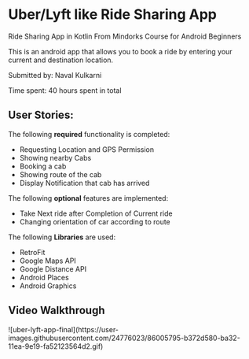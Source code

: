 # Uber/Lyft like Ride Sharing App
Ride Sharing App in Kotlin From Mindorks Course for Android Beginners

This is an android app that allows you to book a ride by entering your current and destination location.

Submitted by: Naval Kulkarni

Time spent: 40 hours spent in total

<h2>User Stories:</h2>

The following <b>required</b> functionality is completed:
<ul>
 <li>Requesting Location and GPS Permission</li>
 <li>Showing nearby Cabs </li>
 <li>Booking a cab</li>
<li>Showing route of the cab</li>
 <li>Display Notification that cab has arrived</li>
 </ul>


The following <b>optional</b> features are implemented:
<ul>
<li>Take Next ride after Completion of Current ride</li>
<li>Changing orientation of car according to route</li>
</ul>


The following <b>Libraries</b> are used:
<ul>
 <li>RetroFit</li>
 <li>Google Maps API</li>
 <li>Google Distance API</li>
<li>Android Places</li>
 <li>Android Graphics</li>
 </ul>
 
 <h2>Video Walkthrough</h2>
 ![uber-lyft-app-final](https://user-images.githubusercontent.com/24776023/86005795-b372d580-ba32-11ea-9e19-fa52123564d2.gif)

